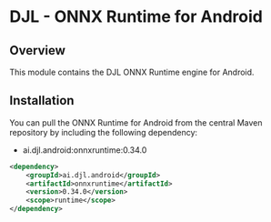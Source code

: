 # DJL - ONNX Runtime for Android

## Overview
This module contains the DJL ONNX Runtime engine for Android.

## Installation
You can pull the ONNX Runtime for Android from the central Maven repository by including the following dependency:

- ai.djl.android:onnxruntime:0.34.0

```xml
<dependency>
    <groupId>ai.djl.android</groupId>
    <artifactId>onnxruntime</artifactId>
    <version>0.34.0</version>
    <scope>runtime</scope>
</dependency>
```
